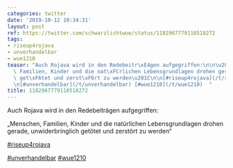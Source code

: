 ```yaml
---
categories: twitter
date: '2019-10-12 10:34:31'
layout: post
ref: https://twitter.com/schwarzlichtwue/status/1182967779118518272
tags:
- riseup4rojava
- unverhandelbar
- wue1210
teaser: "Auch Rojava wird in den Redebeitr\xE4gen aufgegriffen:\n\n\u201EMenschen,\
  \ Familien, Kinder und die nat\xFCrlichen Lebensgrundlagen drohen gerade, unwiderbringlich\
  \ get\xF6tet und zerst\xF6rt zu werden\u201C\n\n[#riseup4rojava](/t/riseup4rojava)\n\
  \n[#unverhandelbar](/t/unverhandelbar) [#wue1210](/t/wue1210)  "
title: 1182967779118518272
---
```

Auch Rojava wird in den Redebeiträgen aufgegriffen:

„Menschen, Familien, Kinder und die natürlichen Lebensgrundlagen drohen gerade, unwiderbringlich getötet und zerstört zu werden“

[#riseup4rojava](/t/riseup4rojava)

[#unverhandelbar](/t/unverhandelbar) [#wue1210](/t/wue1210)  